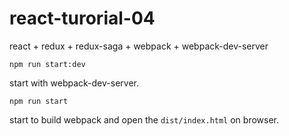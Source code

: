 # react-turorial-04

react + redux + redux-saga + webpack + webpack-dev-server

`npm run start:dev` 

start with webpack-dev-server.

`npm run start`

start to build webpack and open the `dist/index.html` on browser.


